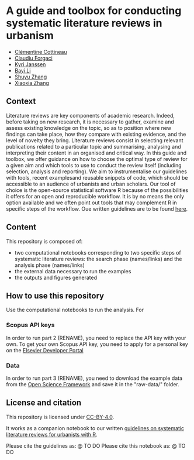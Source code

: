 # A guide and toolbox for conducting systematic literature reviews in urbanism

- [Clémentine Cottineau](https://github.com/ClementineCttn)
- [Claudiu Forgaci](https://github.com/cforgaci)
- [Kyri Janssen](https://github.com/KyriJanssen)
- [Bayi Li](https://github.com/BayiLi081)
- [Shuyu Zhang](https://github.com/hadyyu)
- [Xiaoxia Zhang](https://github.com/valaneila)

  
## Context
Literature reviews are key components of academic research. Indeed, before taking on new research, it is necessary to gather, examine and assess existing knowledge on the topic, so as to position where new findings can take place, how they compare with existing evidence, and the level of novelty they bring. Literature reviews consist in selecting relevant publications related to a particular topic and summarising, analysing and interpreting their content in an organised and critical way. 
In this guide and toolbox, we offer guidance on how to choose the optimal type of review for a given aim and which tools to use to conduct the review itself (including selection, analysis and reporting). We aim to instrumentalise our guidelines with tools, recent examplesand reusable snippets of code, which should be accessible to an audience of urbanists and urban scholars. Our tool of choice is the open-source statistical software R because of the possibilities it offers for an open and reproducible workflow. It is by no means the only option available and we often point out tools that may complement R in specific steps of the workflow. 
Oue written guidelines are to be found [here]().

## Content
This repository is composed of:
- two computational notebooks corresponding to two specific steps of systematic literature reviews: the search phase (names/links) and the analysis phase (names/links)
- the external data necessary to run the examples
- the outputs and figures generated 

## How to use this repository

Use the computational notebooks to run the analysis. For

### Scopus API keys

In order to run part 2 (RENAME), you need to replace the API key with your own. To get your own Scopus API key, you need to apply for a personal key on the [Elsevier Developer Portal](https://dev.elsevier.com/) 


### Data

In order to run part 3 (RENAME), you need to download the example data from the [Open Science Framework](https://osf.io/ds83p) and save it in the "raw-data/" folder.


## License and citation
This repository is licensed under [CC-BY-4.0](https://creativecommons.org/licenses/by/4.0/).

It works as a companion notebook to our written [guidelines on systematic literature reviews for urbanists with R]().

Please cite the guidelines as:
@ TO DO
Please cite this notebook as:
@ TO DO

